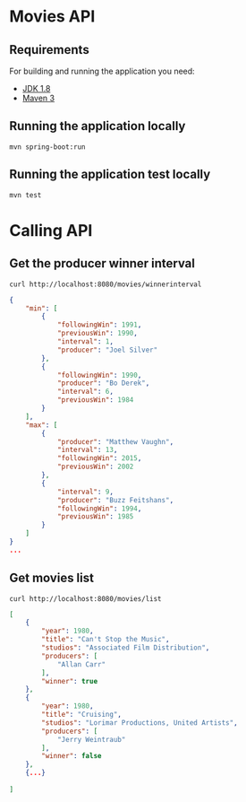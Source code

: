 # Movies API


## Requirements

For building and running the application you need:

- [JDK 1.8](http://www.oracle.com/technetwork/java/javase/downloads/jdk8-downloads-2133151.html)
- [Maven 3](https://maven.apache.org)

## Running the application locally

```shell
mvn spring-boot:run
```

## Running the application test locally

```shell
mvn test
```

# Calling API

## Get the producer winner interval

```shell
curl http://localhost:8080/movies/winnerinterval
```

```json
{
    "min": [
        {
            "followingWin": 1991,
            "previousWin": 1990,
            "interval": 1,
            "producer": "Joel Silver"
        },
        {
            "followingWin": 1990,
            "producer": "Bo Derek",
            "interval": 6,
            "previousWin": 1984
        }
    ],
    "max": [
        {
            "producer": "Matthew Vaughn",
            "interval": 13,
            "followingWin": 2015,
            "previousWin": 2002
        },
        {
            "interval": 9,
            "producer": "Buzz Feitshans",
            "followingWin": 1994,
            "previousWin": 1985
        }
    ]
}
...
```

## Get movies list

```shell
curl http://localhost:8080/movies/list
```
```json
[
    {
        "year": 1980,
        "title": "Can't Stop the Music",
        "studios": "Associated Film Distribution",
        "producers": [
            "Allan Carr"
        ],
        "winner": true
    },
    {
        "year": 1980,
        "title": "Cruising",
        "studios": "Lorimar Productions, United Artists",
        "producers": [
            "Jerry Weintraub"
        ],
        "winner": false
    },
    {...}
   
]
```